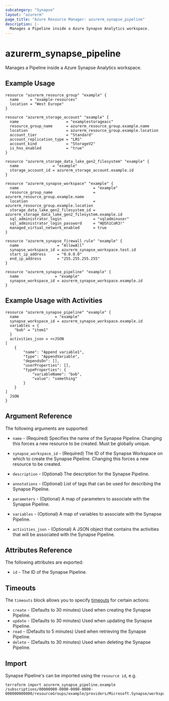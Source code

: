 ```yaml
---
subcategory: "Synapse"
layout: "azurerm"
page_title: "Azure Resource Manager: azurerm_synapse_pipeline"
description: |-
  Manages a Pipeline inside a Azure Synapse Analytics workspace.
---
```


# azurerm_synapse_pipeline

Manages a Pipeline inside a Azure Synapse Analytics workspace.

## Example Usage

```hcl
resource "azurerm_resource_group" "example" {
  name     = "example-resources"
  location = "West Europe"
}

resource "azurerm_storage_account" "example" {
  name                     = "examplestorageacc"
  resource_group_name      = azurerm_resource_group.example.name
  location                 = azurerm_resource_group.example.location
  account_tier             = "Standard"
  account_replication_type = "LRS"
  account_kind             = "StorageV2"
  is_hns_enabled           = "true"
}

resource "azurerm_storage_data_lake_gen2_filesystem" "example" {
  name               = "example"
  storage_account_id = azurerm_storage_account.example.id
}

resource "azurerm_synapse_workspace" "example" {
  name                                 = "example"
  resource_group_name                  = azurerm_resource_group.example.name
  location                             = azurerm_resource_group.example.location
  storage_data_lake_gen2_filesystem_id = azurerm_storage_data_lake_gen2_filesystem.example.id
  sql_administrator_login              = "sqladminuser"
  sql_administrator_login_password     = "H@Sh1CoR3!"
  managed_virtual_network_enabled      = true
}

resource "azurerm_synapse_firewall_rule" "example" {
  name                 = "AllowAll"
  synapse_workspace_id = azurerm_synapse_workspace.test.id
  start_ip_address     = "0.0.0.0"
  end_ip_address       = "255.255.255.255"
}

resource "azurerm_synapse_pipeline" "example" {
  name                = "example"
  synapse_workspace_id = azurerm_synapse_workspace.example.id
}
```

## Example Usage with Activities

```hcl
resource "azurerm_synapse_pipeline" "example" {
  name                = "example"
  synapse_workspace_id = azurerm_synapse_workspace.example.id
  variables = {
    "bob" = "item1"
  }
  activities_json = <<JSON
[
	{
		"name": "Append variable1",
		"type": "AppendVariable",
		"dependsOn": [],
		"userProperties": [],
		"typeProperties": {
			"variableName": "bob",
			"value": "something"
		}
	}
]
  JSON
}
```

## Argument Reference

The following arguments are supported:

* `name` - (Required) Specifies the name of the Synapse Pipeline. Changing this forces a new resource to be created. Must be globally unique.

* `synapse_workspace_id` - (Required) The ID of the Synapse Workspace on which to create the Synapse Pipeline. Changing this forces a new resource to be created.

* `description` - (Optional) The description for the Synapse Pipeline.

* `annotations` - (Optional) List of tags that can be used for describing the Synapse Pipeline.

* `parameters` - (Optional) A map of parameters to associate with the Synapse Pipeline.

* `variables` - (Optional) A map of variables to associate with the Synapse Pipeline.

* `activities_json` - (Optional) A JSON object that contains the activities that will be associated with the Synapse Pipeline.

## Attributes Reference

The following attributes are exported:

* `id` - The ID of the Synapse Pipeline.

## Timeouts

The `timeouts` block allows you to specify [timeouts](https://www.terraform.io/docs/configuration/resources.html#timeouts) for certain actions:

* `create` - (Defaults to 30 minutes) Used when creating the Synapse Pipeline.
* `update` - (Defaults to 30 minutes) Used when updating the Synapse Pipeline.
* `read` - (Defaults to 5 minutes) Used when retrieving the Synapse Pipeline.
* `delete` - (Defaults to 30 minutes) Used when deleting the Synapse Pipeline.

## Import

Synapse Pipeline's can be imported using the `resource id`, e.g.

```shell
terraform import azurerm_synapse_pipeline.example /subscriptions/00000000-0000-0000-0000-000000000000/resourceGroups/example/providers/Microsoft.Synapse/workspaces/example/pipelines/example
```
